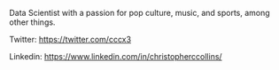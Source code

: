Data Scientist with a passion for pop culture, music, and sports, among other things.

Twitter: https://twitter.com/cccx3

Linkedin: https://www.linkedin.com/in/christopherccollins/

